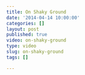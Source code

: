 ```yaml
---
title: On Shaky Ground
date: '2014-04-14 10:00:00'
categories: []
layout: post
published: true
video: on-shaky-ground
type: video
slug: on-shaky-ground
tags: []

---
```


